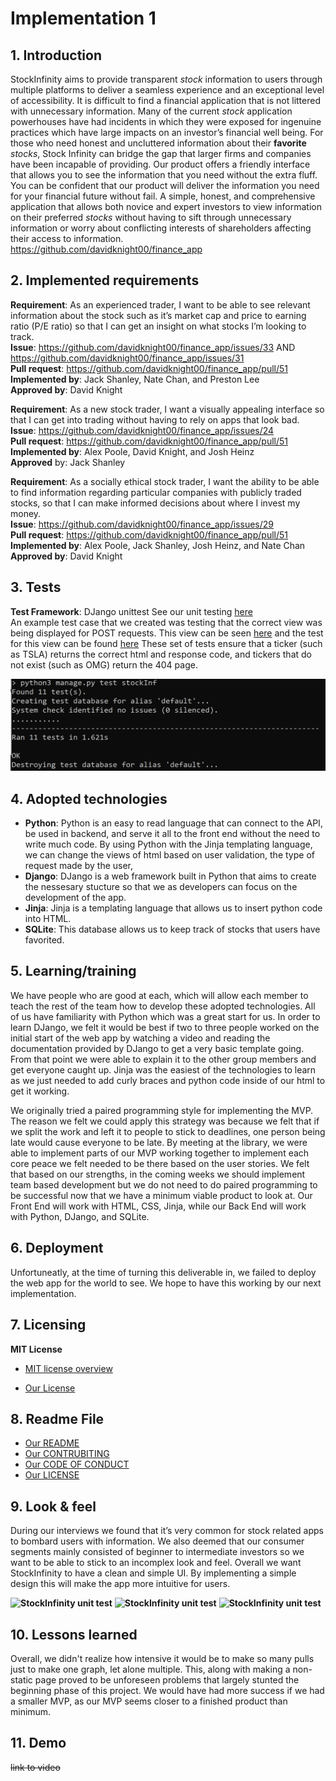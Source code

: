 # Implementation 1

## 1. Introduction

StockInfinity aims to provide transparent _stock_ information to users through multiple platforms to deliver a seamless experience and an exceptional level of accessibility. It is difficult to find a financial application that is not littered with unnecessary information. Many of the current _stock_ application powerhouses have had incidents in which they were exposed for ingenuine practices which have large impacts on an investor’s financial well being. For those who need honest and uncluttered information about their **favorite** _stocks_, Stock Infinity can bridge the gap that larger firms and companies have been incapable of providing. Our product offers a friendly interface that allows you to see the information that you need without the extra fluff. You can be confident that our product will deliver the information you need for your financial future without fail. A simple, honest, and comprehensive application that allows both novice and expert investors to view information on their preferred _stocks_ without having to sift through unnecessary information or worry about conflicting interests of shareholders affecting their access to information. \
https://github.com/davidknight00/finance_app

## 2. Implemented requirements

**Requirement**: As an experienced trader, I want to be able to see relevant information about the stock such as it’s market cap and price to earning ratio (P/E ratio) so that I can get an insight on what stocks I’m looking to track. \
**Issue**: https://github.com/davidknight00/finance_app/issues/33 AND https://github.com/davidknight00/finance_app/issues/31 \
**Pull request**: https://github.com/davidknight00/finance_app/pull/51 \
**Implemented by**: Jack Shanley, Nate Chan, and Preston Lee \
**Approved by**: David Knight 

**Requirement**: As a new stock trader, I want a visually appealing interface so that I can get into trading without having to rely on apps that look bad. \
**Issue**: https://github.com/davidknight00/finance_app/issues/24<br />
**Pull request**: https://github.com/davidknight00/finance_app/pull/51 \
**Implemented by**: Alex Poole, David Knight, and Josh Heinz \
**Approved** by: Jack Shanley 

**Requirement**: As a socially ethical stock trader, I want the ability to be able to find information regarding particular companies with publicly traded stocks, so that I can make informed decisions about where I invest my money. \
**Issue**: https://github.com/davidknight00/finance_app/issues/29 \
**Pull request**: https://github.com/davidknight00/finance_app/pull/51 \
**Implemented by**: Alex Poole, Jack Shanley, Josh Heinz, and Nate Chan \
**Approved by**: David Knight


## 3. Tests

**Test Framework**: DJango unittest
See our unit testing [here](https://github.com/davidknight00/finance_app/tree/D4/stockInfinity/stockInf/tests) \
An example test case that we created was testing that the correct view was being displayed for POST requests. This view can be seen [here](https://github.com/davidknight00/finance_app/blob/D4/stockInfinity/stockInf/views.py#L16-L53) and the test for this view can be found [here](https://github.com/davidknight00/finance_app/blob/D4/stockInfinity/stockInf/tests/test_views.py#L24-L34) These set of tests ensure that a ticker (such as TSLA) returns the correct html and response code, and tickers that do not exist (such as OMG) return the 404 page. 

**![StockInfinity unit test](./deliverable_images/unittest_samplerun.png)**


## 4. Adopted technologies

- **Python**: Python is an easy to read language that can connect to the API, be used in backend, and serve it all to the front end without the need to write much code. By using Python with the Jinja templating language, we can change the views of html based on user validation, the type of request made by the user, 
- **Django**: DJango is a web framework built in Python that aims to create the nessesary stucture so that we as developers can focus on the development of the app.
- **Jinja**: Jinja is a templating language that allows us to insert python code into HTML.
- **SQLite**: This database allows us to keep track of stocks that users have favorited.

## 5. Learning/training

We have people who are good at each, which will allow each member to teach the rest of the team how to develop these adopted technologies. All of us have familiarity with Python which was a great start for us. In order to learn DJango, we felt it would be best if two to three people worked on the initial start of the web app by watching a video and reading the documentation provided by DJango to get a very basic template going. From that point we were able to explain it to the other group members and get everyone caught up. Jinja was the easiest of the technologies to learn as we just needed to add curly braces and python code inside of our html to get it working.

We originally tried a paired programming style for implementing the MVP. The reason we felt we could apply this strategy was because we felt that if we split the work and left it to people to stick to deadlines, one person being late would cause everyone to be late. By meeting at the library, we were able to implement parts of our MVP working together to implement each core peace we felt needed to be there based on the user stories. We felt that based on our strengths, in the coming weeks we should implement team based development but we do not need to do paired programming to be successful now that we have a minimum viable product to look at. Our Front End will work with HTML, CSS, Jinja, while our Back End will work with Python, DJango, and SQLite.


## 6. Deployment

Unfortuneatly, at the time of turning this deliverable in, we failed to deploy the web app for the world to see. We hope to have this working by our next implementation.

## 7. Licensing

**MIT License**

- [MIT license overview](https://choosealicense.com/licenses/mit/)

- [Our License](https://github.com/davidknight00/finance_app/blob/master/LICENSE)


## 8. Readme File

- [Our README](https://github.com/davidknight00/finance_app/blob/master/README.md)
- [Our CONTRUBITING](https://github.com/davidknight00/finance_app/blob/master/contributing.md)
- [Our CODE OF CONDUCT](https://github.com/davidknight00/finance_app/blob/master/CODE_OF_CONDUCT.md)
- [Our LICENSE](https://github.com/davidknight00/finance_app/blob/master/LICENSE)


## 9. Look & feel

During our interviews we found that it’s very common for stock related apps to bombard users with information. We also deemed that our consumer segments mainly consisted of beginner to intermediate investors so we want to be able to stick to an incomplex look and feel. Overall we want StockInfinity to have a clean and simple UI. By implementing a simple design this will make the app more intuitive for users.

**![StockInfinity unit test](./deliverable_images/stockInfinity_homescreen.png)**
**![StockInfinity unit test](./deliverable_images/stockInfinity_search.png)**
**![StockInfinity unit test](./deliverable_images/stockInfinity_account.png)**

## 10. Lessons learned

Overall, we didn't realize how intensive it would be to make so many pulls just to make one graph, let alone multiple. This, along with making a non-static page proved to be unforeseen problems that largely stunted the beginning phase of this project. We would have had more success if we had a smaller MVP, as our MVP seems closer to a finished product than minimum.

## 11. Demo
~~link to video~~
